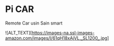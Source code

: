 # Pi CAR

Remote Car usin Sain smart

![ALT_TEXT][https://images-na.ssl-images-amazon.com/images/I/61qH18xAjVL._SL1200_.jpg]

